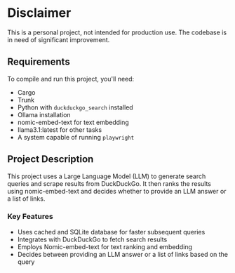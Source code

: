 # Disclaimer
This is a personal project, not intended for production use. The codebase is in need of significant improvement.

## Requirements
To compile and run this project, you'll need:
* Cargo
* Trunk
* Python with `duckduckgo_search` installed
* Ollama installation
* nomic-embed-text for text embedding
* llama3.1:latest for other tasks
* A system capable of running `playwright`

## Project Description
This project uses a Large Language Model (LLM) to generate search queries and scrape results from DuckDuckGo. It then ranks the results using nomic-embed-text and decides whether to provide an LLM answer or a list of links.

### Key Features
* Uses cached and SQLite database for faster subsequent queries
* Integrates with DuckDuckGo to fetch search results
* Employs Nomic-embed-text for text ranking and embedding
* Decides between providing an LLM answer or a list of links based on the query
